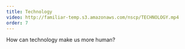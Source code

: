 ```yaml
---
title: Technology
video: http://familiar-temp.s3.amazonaws.com/nscp/TECHNOLOGY.mp4
order: 7
---
```


How can technology make us more human?
